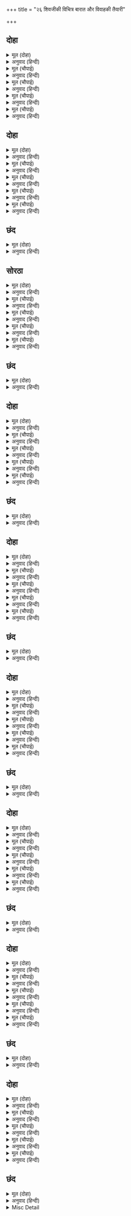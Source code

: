 +++
title = "२६ शिवजीकी विचित्र बारात और विवाहकी तैयारी"

+++


## दोहा


<details><summary>मूल (दोहा)</summary>

लगे सँवारन सकल सुर बाहन बिबिध बिमान।  
होहिं सगुन मंगल सुभद करहिं अपछरा गान॥ ९१॥
</details>

<details><summary>अनुवाद (हिन्दी)</summary>

सब देवता अपने भाँति-भाँतिके वाहन और विमान सजाने लगे, कल्याणप्रद मङ्गल शकुन होने लगे और अप्सराएँ गाने लगीं॥ ९१॥
</details>

<details><summary>मूल (चौपाई)</summary>

सिवहि संभु गन करहिं सिंगारा।  
जटा मुकुट अहि मौरु सँवारा॥  
कुंडल कंकन पहिरे ब्याला।  
तन बिभूति पट केहरि छाला॥
</details>

<details><summary>अनुवाद (हिन्दी)</summary>

शिवजीके गण शिवजीका शृङ्गार करने लगे। जटाओंका मुकुट बनाकर उसपर साँपोंका मौर सजाया गया। शिवजीने साँपोंके ही कुण्डल और कङ्कण पहने, शरीरपर विभूति रमायी और वस्त्रकी जगह बाघम्बर लपेट लिया॥ १॥
</details>

<details><summary>मूल (चौपाई)</summary>

ससि ललाट सुंदर सिर गंगा।  
नयन तीनि उपबीत भुजंगा॥  
गरल कंठ उर नर सिर माला।  
असिव बेष सिवधाम कृपाला॥
</details>

<details><summary>अनुवाद (हिन्दी)</summary>

शिवजीके सुन्दर मस्तकपर चन्द्रमा, सिरपर गङ्गाजी, तीन नेत्र, साँपोंका जनेऊ, गलेमें विष और छातीपर नरमुण्डोंकी माला थी। इस प्रकार उनका वेष अशुभ होनेपर भी वे कल्याणके धाम और कृपालु हैं॥ २॥
</details>

<details><summary>मूल (चौपाई)</summary>

कर त्रिसूल अरु डमरु बिराजा।  
चले बसहँ चढ़ि बाजहिं बाजा॥  
देखि सिवहि सुरत्रिय मुसुकाहीं।  
बर लायक दुलहिनि जग नाहीं॥
</details>

<details><summary>अनुवाद (हिन्दी)</summary>

एक हाथमें त्रिशूल और दूसरेमें डमरू सुशोभित है। शिवजी बैलपर चढ़कर चले। बाजे बज रहे हैं। शिवजीको देखकर देवाङ्गनाएँ मुसकरा रही हैं (और कहती हैं कि) इस वरके योग्य दुलहिन संसारमें नहीं मिलेगी॥ ३॥
</details>

<details><summary>मूल (चौपाई)</summary>

बिष्नु बिरंचि आदि सुरब्राता।  
चढ़ि चढ़ि बाहन चले बराता॥  
सुर समाज सब भाँति अनूपा।  
नहिं बरात दूलह अनुरूपा॥
</details>

<details><summary>अनुवाद (हिन्दी)</summary>

विष्णु और ब्रह्मा आदि देवताओंके समूह अपने-अपने वाहनों (सवारियों) पर चढ़कर बरातमें चले। देवताओंका समाज सब प्रकारसे अनुपम (परम सुन्दर) था, पर दूल्हेके योग्य बरात न थी ॥४॥
</details>

## दोहा


<details><summary>मूल (दोहा)</summary>

बिष्नु कहा अस बिहसि तब बोलि सकल दिसिराज।  
बिलग बिलग होइ चलहु सब निज निज सहित समाज॥ ९२॥
</details>

<details><summary>अनुवाद (हिन्दी)</summary>

तब विष्णुभगवान् ने सब दिक्पालोंको बुलाकर हँसकर ऐसा कहा—सब लोग अपने-अपने दलसमेत अलग-अलग होकर चलो॥ ९२॥
</details>

<details><summary>मूल (चौपाई)</summary>

बर अनुहारि बरात न भाई।  
हँसी करैहहु पर पुर जाई॥  
बिष्नु बचन सुनि सुर मुसुकाने।  
निज निज सेन सहित बिलगाने॥
</details>

<details><summary>अनुवाद (हिन्दी)</summary>

हे भाई! हमलोगोंकी यह बरात वरके योग्य नहीं है। क्या पराये नगरमें जाकर हँसी कराओगे? विष्णुभगवान् की बात सुनकर देवता मुसकराये और वे अपनी-अपनी सेनासहित अलग हो गये॥ १॥
</details>

<details><summary>मूल (चौपाई)</summary>

मनहीं मन महेसु मुसुकाहीं।  
हरि के बिंग्य बचन नहिं जाहीं॥  
अति प्रिय बचन सुनत प्रिय केरे।  
भृंगिहि प्रेरि सकल गन टेरे॥
</details>

<details><summary>अनुवाद (हिन्दी)</summary>

महादेवजी (यह देखकर) मन-ही-मन मुसकराते हैं कि विष्णुभगवान् के व्यङ्गॺ-वचन (दिल्लगी) नहीं छूटते। अपने प्यारे (विष्णुभगवान्) के इन अति प्रिय वचनोंको सुनकर शिवजीने भी भृङ्गीको भेजकर अपने सब गणोंको बुलवा लिया॥ २॥
</details>

<details><summary>मूल (चौपाई)</summary>

सिव अनुसासन सुनि सब आए।  
प्रभु पद जलज सीस तिन्ह नाए॥  
नाना बाहन नाना बेषा।  
बिहसे सिव समाज निज देखा॥
</details>

<details><summary>अनुवाद (हिन्दी)</summary>

शिवजीकी आज्ञा सुनते ही सब चले आये और उन्होंने स्वामीके चरणकमलोंमें सिर नवाया। तरह-तरहकी सवारियों और तरह-तरहके वेषवाले अपने समाजको देखकर शिवजी हँसे॥ ३॥
</details>

<details><summary>मूल (चौपाई)</summary>

कोउ मुखहीन बिपुल मुख काहू।  
बिनु पद कर कोउ बहु पद बाहू॥  
बिपुल नयन कोउ नयन बिहीना।  
रिष्टपुष्ट कोउ अति तनखीना॥
</details>

<details><summary>अनुवाद (हिन्दी)</summary>

कोई बिना मुखका है, किसीके बहुत-से मुख हैं, कोई बिना हाथ-पैरका है तो किसीके कई हाथ-पैर हैं। किसीके बहुत आँखें हैं तो किसीके एक भी आँख नहीं है। कोई बहुत मोटा-ताजा है तो कोई बहुत ही दुबला-पतला है॥ ४॥
</details>

## छंद


<details><summary>मूल (दोहा)</summary>

तन खीन कोउ अति पीन पावन कोउ अपावन गति धरें।  
भूषन कराल कपाल कर सब सद्य सोनित तन भरें॥  
खर स्वान सुअर सृकाल मुख गन बेष अगनित को गनै।  
बहु जिनस प्रेत पिसाच जोगि जमात बरनत नहिं बनै॥
</details>

<details><summary>अनुवाद (हिन्दी)</summary>

कोई बहुत दुबला, कोई बहुत मोटा, कोई पवित्र और कोई अपवित्र वेष धारण किये हुए है। भयङ्कर गहने पहने हाथमें कपाल लिये हैं और सब-के-सब शरीरमें ताजा खून लपेटे हुए हैं। गधे, कुत्ते, सूअर और सियारके-से उनके मुख हैं। गणोंके अनगिनत वेषोंको कौन गिने? बहुत प्रकारके प्रेत, पिशाच और योगिनियोंकी जमातें हैं। उनका वर्णन करते नहीं बनता।
</details>

## सोरठा


<details><summary>मूल (दोहा)</summary>

नाचहिं गावहिं गीत परम तरंगी भूत सब।  
देखत अति बिपरीत बोलहिं बचन बिचित्र बिधि॥ ९३॥
</details>

<details><summary>अनुवाद (हिन्दी)</summary>

भूत-प्रेत नाचते और गाते हैं, वे सब बड़े मौजी हैं। देखनेमें बहुत ही बेढंगे जान पड़ते हैं और बड़े ही विचित्र ढंगसे बोलते हैं॥ ९३॥
</details>

<details><summary>मूल (चौपाई)</summary>

जस दूलहु तसि बनी बराता।  
कौतुक बिबिध होहिं मग जाता॥  
इहाँ हिमाचल रचेउ बिताना।  
अति बिचित्र नहिं जाइ बखाना॥
</details>

<details><summary>अनुवाद (हिन्दी)</summary>

जैसा दूल्हा है, अब वैसी ही बरात बन गयी है। मार्गमें चलते हुए भाँति-भाँतिके कौतुक (तमाशे) होते जाते हैं। इधर हिमाचलने ऐसा विचित्र मण्डप बनाया कि जिसका वर्णन नहीं हो सकता॥ १॥
</details>

<details><summary>मूल (चौपाई)</summary>

सैल सकल जहँ लगि जग माहीं।  
लघु बिसाल नहिं बरनि सिराहीं॥  
बन सागर सब नदीं तलावा।  
हिमगिरि सब कहुँ नेवत पठावा॥
</details>

<details><summary>अनुवाद (हिन्दी)</summary>

जगत् में जितने छोटे-बड़े पर्वत थे, जिनका वर्णन करके पार नहीं मिलता तथा जितने वन, समुद्र, नदियाँ और तालाब थे, हिमाचलने सबको नेवता भेजा॥ २॥
</details>

<details><summary>मूल (चौपाई)</summary>

कामरूप सुंदर तन धारी।  
सहित समाज सहित बर नारी॥  
गए सकल तुहिनाचल गेहा ।  
गावहिं मंगल सहित सनेहा॥
</details>

<details><summary>अनुवाद (हिन्दी)</summary>

वे सब अपने इच्छानुसार रूप धारण करनेवाले सुन्दर शरीर धारणकर सुन्दरी स्त्रियों और समाजोंके साथ हिमाचलके घर गये। सभी स्नेहसहित मङ्गलगीत गाते हैं॥ ३॥
</details>

<details><summary>मूल (चौपाई)</summary>

प्रथमहिं गिरि बहु गृह सँवराए।  
जथाजोगु तहँ तहँ सब छाए॥  
पुर सोभा अवलोकि सुहाई।  
लागइ लघु बिरंचि निपुनाई॥
</details>

<details><summary>अनुवाद (हिन्दी)</summary>

हिमाचलने पहलेहीसे बहुत-से घर सजवा रखे थे। यथायोग्य उन-उन स्थानोंमें सब लोग उतर गये। नगरकी सुन्दर शोभा देखकर ब्रह्माकी रचना-चातुरी भी तुच्छ लगती थी॥ ४॥
</details>

## छंद


<details><summary>मूल (दोहा)</summary>

लघु लाग बिधि की निपुनता अवलोकि पुर सोभा सही।  
बन बाग कूप तड़ाग सरिता सुभग सब सक को कही॥  
मंगल बिपुल तोरन पताका केतु गृह गृह सोहहीं।  
बनिता पुरुष सुंदर चतुर छबि देखि मुनि मन मोहहीं॥
</details>

<details><summary>अनुवाद (हिन्दी)</summary>

नगरकी शोभा देखकर ब्रह्माकी निपुणता सचमुच तुच्छ लगती है। वन, बाग, कुएँ, तालाब, नदियाँ सभी सुन्दर हैं; उनका वर्णन कौन कर सकता है? घर-घर बहुत-से मङ्गलसूचक तोरण और ध्वजा-पताकाएँ सुशोभित हो रही हैं। वहाँके सुन्दर और चतुर स्त्री-पुरुषोंकी छबि देखकर मुनियोंके भी मन मोहित हो जाते हैं।
</details>

## दोहा


<details><summary>मूल (दोहा)</summary>

जगदंबा जहँ अवतरी सो पुरु बरनि कि जाइ।  
रिद्धि सिद्धि संपत्ति सुख नित नूतन अधिकाइ॥ ९४॥
</details>

<details><summary>अनुवाद (हिन्दी)</summary>

जिस नगरमें स्वयं जगदम्बाने अवतार लिया, क्या उसका वर्णन हो सकता है? वहाँ ऋद्धि, सिद्धि, सम्पत्ति और सुख नित-नये बढ़ते जाते हैं॥ ९४॥
</details>

<details><summary>मूल (चौपाई)</summary>

नगर निकट बरात सुनि आई।  
पुर खरभरु सोभा अधिकाई॥  
करि बनाव सजि बाहन नाना।  
चले लेन सादर अगवाना॥
</details>

<details><summary>अनुवाद (हिन्दी)</summary>

बरातको नगरके निकट आयी सुनकर नगरमें चहल-पहल मच गयी, जिससे उसकी शोभा बढ़ गयी। अगवानी करनेवाले लोग बनाव-शृंगार करके तथा नाना प्रकारकी सवारियोंको सजाकर आदरसहित बरातको लेने चले॥ १॥
</details>

<details><summary>मूल (चौपाई)</summary>

हियँ हरषे सुर सेन निहारी।  
हरिहि देखि अति भए सुखारी॥  
सिव समाज जब देखन लागे।  
बिडरि चले बाहन सब भागे॥
</details>

<details><summary>अनुवाद (हिन्दी)</summary>

देवताओंके समाजको देखकर सब मनमें प्रसन्न हुए और विष्णुभगवान् को देखकर तो बहुत ही सुखी हुए। किन्तु जब शिवजीके दलको देखने लगे तब तो उनके सब वाहन (सवारियोंके हाथी, घोड़े, रथके बैल आदि) डरकर भाग चले॥ २॥
</details>

<details><summary>मूल (चौपाई)</summary>

धरि धीरजु तहँ रहे सयाने।  
बालक सब लै जीव पराने॥  
गएँ भवन पूछहिं पितु माता।  
कहहिं बचन भय कंपित गाता॥
</details>

<details><summary>अनुवाद (हिन्दी)</summary>

कुछ बड़ी उम्रके समझदार लोग धीरज धरकर वहाँ डटे रहे। लड़के तो सब अपने प्राण लेकर भागे। घर पहुँचनेपर जब माता-पिता पूछते हैं, तब वे भयसे काँपते हुए शरीरसे ऐसा वचन कहते हैं—॥ ३॥
</details>

<details><summary>मूल (चौपाई)</summary>

कहिअ काह कहि जाइ न बाता।  
जम कर धार किधौं बरिआता॥  
बरु बौराह बसहँ असवारा।  
ब्याल कपाल बिभूषन छारा॥
</details>

<details><summary>अनुवाद (हिन्दी)</summary>

क्या कहें, कोई बात कही नहीं जाती। यह बरात है या यमराजकी सेना? दूल्हा पागल है और बैलपर सवार है। साँप, कपाल और राख ही उसके गहने हैं॥ ४॥
</details>

## छंद


<details><summary>मूल (दोहा)</summary>

तन छार ब्याल कपाल भूषन नगन जटिल भयंकरा।  
सँग भूत प्रेत पिसाच जोगिनि बिकट मुख रजनीचरा॥  
जो जिअत रहिहि बरात देखत पुन्य बड़ तेहि कर सही।  
देखिहि सो उमा बिबाहु घर घर बात असि लरिकन्ह कही॥
</details>

<details><summary>अनुवाद (हिन्दी)</summary>

दूल्हेके शरीरपर राख लगी है, साँप और कपालके गहने हैं; वह नङ्गा, जटाधारी और भयङ्कर है। उसके साथ भयानक मुखवाले भूत, प्रेत, पिशाच, योगिनियाँ और राक्षस हैं। जो बरातको देखकर जीता बचेगा, सचमुच उसके बड़े ही पुण्य हैं और वही पार्वतीका विवाह देखेगा। लड़कोंने घर-घर यही बात कही।
</details>

## दोहा


<details><summary>मूल (दोहा)</summary>

समुझि महेस समाज सब जननि जनक मुसुकाहिं।  
बाल बुझाए बिबिध बिधि निडर होहु डरु नाहिं॥ ९५॥
</details>

<details><summary>अनुवाद (हिन्दी)</summary>

महेश्वर (शिवजी) का समाज समझकर सब लड़कोंके माता-पिता मुसकराते हैं। उन्होंने बहुत तरहसे लड़कोंको समझाया कि निडर हो जाओ, डरकी कोई बात नहीं है॥ ९५॥
</details>

<details><summary>मूल (चौपाई)</summary>

लै अगवान बरातहि आए।  
दिए सबहि जनवास सुहाए॥  
मैनाँ सुभ आरती सँवारी।  
संग सुमंगल गावहिं नारी॥
</details>

<details><summary>अनुवाद (हिन्दी)</summary>

अगवान लोग बरातको लिवा लाये, उन्होंने सबको सुन्दर जनवासे ठहरनेको दिये। मैना (पार्वतीजीकी माता) ने शुभ आरती सजायी और उनके साथकी स्त्रियाँ उत्तम मङ्गलगीत गाने लगीं॥ १॥
</details>

<details><summary>मूल (चौपाई)</summary>

कंचन थार सोह बर पानी।  
परिछन चली हरहि हरषानी॥  
बिकट बेष रुद्रहि जब देखा।  
अबलन्ह उर भय भयउ बिसेषा॥
</details>

<details><summary>अनुवाद (हिन्दी)</summary>

सुन्दर हाथोंमें सोनेका थाल शोभित है, इस प्रकार मैना हर्षके साथ शिवजीका परछन करने चलीं। जब महादेवजीको भयानक वेषमें देखा तब तो स्त्रियोंके मनमें बड़ा भारी भय उत्पन्न हो गया॥ २॥
</details>

<details><summary>मूल (चौपाई)</summary>

भागि भवन पैठीं अति त्रासा।  
गए महेसु जहाँ जनवासा॥  
मैना हृदयँ भयउ दुखु भारी।  
लीन्ही बोलि गिरीसकुमारी॥
</details>

<details><summary>अनुवाद (हिन्दी)</summary>

बहुत ही डरके मारे भागकर वे घरमें घुस गयीं और शिवजी जहाँ जनवासा था, वहाँ चले गये। मैनाके हृदयमें बड़ा दुःख हुआ। उन्होंने पार्वतीजीको अपने पास बुला लिया॥ ३॥
</details>

<details><summary>मूल (चौपाई)</summary>

अधिक सनेहँ गोद बैठारी।  
स्याम सरोज नयन भरे बारी॥  
जेहिं बिधि तुम्हहि रूपु अस दीन्हा।  
तेहिं जड़ बरु बाउर कस कीन्हा॥
</details>

<details><summary>अनुवाद (हिन्दी)</summary>

और अत्यन्त स्नेहसे गोदमें बैठाकर अपने नील कमलके समान नेत्रोंमें आँसू भरकर कहा—जिस विधाताने तुमको ऐसा सुन्दर रूप दिया, उस मूर्खने तुम्हारे दूल्हेको बावला कैसे बनाया?॥ ४॥
</details>

## छंद


<details><summary>मूल (दोहा)</summary>

कस कीन्ह बरु बौराह बिधि जेहिं तुम्हहि सुंदरता दई।  
जो फलु चहिअ सुरतरुहिं सो बरबस बबूरहिं लागई॥  
तुम्ह सहित गिरि तें गिरौं पावक जरौं जलनिधि महुँ परौं।  
घरु जाउ अपजसु होउ जग जीवत बिबाहु न हौं करौं॥
</details>

<details><summary>अनुवाद (हिन्दी)</summary>

जिस विधाताने तुमको सुन्दरता दी, उसने तुम्हारे लिये वर बावला कैसे बनाया? जो फल कल्पवृक्षमें लगना चाहिये, वह जबर्दस्ती बबूलमें लग रहा है। मैं तुम्हें लेकर पहाड़से गिर पड़ूँगी, आगमें जल जाऊँगी या समुद्रमें कूद पड़ूँगी। चाहे घर उजड़ जाय और संसारभरमें अपकीर्ति फैल जाय, पर जीते-जी मैं इस बावले वरसे तुम्हारा विवाह न करूँगी।
</details>

## दोहा


<details><summary>मूल (दोहा)</summary>

भईं बिकल अबला सकल दुखित देखि गिरिनारि।  
करि बिलापु रोदति बदति सुता सनेहु सँभारि॥ ९६॥
</details>

<details><summary>अनुवाद (हिन्दी)</summary>

हिमाचलकी स्त्री (मैना) को दुःखी देखकर सारी स्त्रियाँ व्याकुल हो गयीं। मैना अपनी कन्याके स्नेहको याद करके विलाप करती, रोती और कहती थीं—॥ ९६॥
</details>

<details><summary>मूल (चौपाई)</summary>

नारद कर मैं काह बिगारा।  
भवनु मोर जिन्ह बसत उजारा॥  
अस उपदेसु उमहि जिन्ह दीन्हा।  
बौरे बरहि लागि तपु कीन्हा॥
</details>

<details><summary>अनुवाद (हिन्दी)</summary>

मैंने नारदका क्या बिगाड़ा था, जिन्होंने मेरा बसता हुआ घर उजाड़ दिया और जिन्होंने पार्वतीको ऐसा उपदेश दिया कि जिससे उसने बावले वरके लिये तप किया॥ १॥
</details>

<details><summary>मूल (चौपाई)</summary>

साचेहुँ उन्ह कें मोह न माया।  
उदासीन धनु धामु न जाया॥  
पर घर घालक लाज न भीरा।  
बाँझ कि जान प्रसव कै पीरा॥
</details>

<details><summary>अनुवाद (हिन्दी)</summary>

सचमुच उनके न किसीका मोह है, न माया, न उनके धन है, न घर है और न स्त्री ही है; वे सबसे उदासीन हैं। इसीसे वे दूसरेका घर उजाड़नेवाले हैं। उन्हें न किसीकी लाज है, न डर है। भला, बाँझ स्त्री प्रसवकी पीड़ाको क्या जाने॥ २॥
</details>

<details><summary>मूल (चौपाई)</summary>

जननिहि बिकल बिलोकि भवानी।  
बोली जुत बिबेक मृदु बानी॥  
अस बिचारि सोचहि मति माता।  
सो न टरइ जो रचइ बिधाता॥
</details>

<details><summary>अनुवाद (हिन्दी)</summary>

माताको विकल देखकर पार्वतीजी विवेकयुक्त कोमल वाणी बोलीं—हे माता! जो विधाता रच देते हैं, वह टलता नहीं; ऐसा विचारकर तुम सोच मत करो!॥ ३॥
</details>

<details><summary>मूल (चौपाई)</summary>

करम लिखा जौं बाउर नाहू।  
तौ कत दोसु लगाइअ काहू॥  
तुम्ह सन मिटहिं कि बिधि के अंका।  
मातु ब्यर्थ जनि लेहु कलंका॥
</details>

<details><summary>अनुवाद (हिन्दी)</summary>

जो मेरे भाग्यमें बावला ही पति लिखा है तो किसीको क्यों दोष लगाया जाय? हे माता! क्या विधाताके अङ्क तुमसे मिट सकते हैं? वृथा कलङ्कका टीका मत लो॥ ४॥
</details>

## छंद


<details><summary>मूल (दोहा)</summary>

जनि लेहु मातु कलंकु करुना परिहरहु अवसर नहीं।  
दुखु सुखु जो लिखा लिलार हमरें जाब जहँ पाउब तहीं॥  
सुनि उमा बचन बिनीत कोमल सकल अबला सोचहीं।  
बहु भाँति बिधिहि लगाइ दूषन नयन बारि बिमोचहीं॥
</details>

<details><summary>अनुवाद (हिन्दी)</summary>

हे माता! कलङ्क मत लो, रोना छोड़ो, यह अवसर विषाद करनेका नहीं है। मेरे भाग्यमें जो दुःख-सुख लिखा है, उसे मैं जहाँ जाऊँगी, वहीं पाऊँगी! पार्वतीजीके ऐसे विनयभरे कोमल वचन सुनकर सारी स्त्रियाँ सोच करने लगीं और भाँति-भाँतिसे विधाताको दोष देकर आँखोंसे आँसू बहाने लगीं।
</details>

## दोहा


<details><summary>मूल (दोहा)</summary>

तेहि अवसर नारद सहित अरु रिषि सप्त समेत।  
समाचार सुनि तुहिनगिरि गवने तुरत निकेत॥ ९७॥
</details>

<details><summary>अनुवाद (हिन्दी)</summary>

इस समाचारको सुनते ही हिमाचल उसी समय नारदजी और सप्तर्षियोंको साथ लेकर अपने घर गये॥ ९७॥
</details>

<details><summary>मूल (चौपाई)</summary>

तब नारद सबही समुझावा।  
पूरुब कथाप्रसंगु सुनावा॥  
मयना सत्य सुनहु मम बानी।  
जगदंबा तव सुता भवानी॥
</details>

<details><summary>अनुवाद (हिन्दी)</summary>

तब नारदजीने पूर्वजन्मकी कथा सुनाकर सबको समझाया (और कहा) कि हे मैना! तुम मेरी सच्ची बात सुनो, तुम्हारी यह लड़की साक्षात् जगज्जननी भवानी है॥ १॥
</details>

<details><summary>मूल (चौपाई)</summary>

अजा अनादि सक्ति अबिनासिनि।  
सदा संभु अरधंग निवासिनि॥  
जग संभव पालन लय कारिनि।  
निज इच्छा लीला बपु धारिनि॥
</details>

<details><summary>अनुवाद (हिन्दी)</summary>

ये अजन्मा, अनादि और अविनाशिनी शक्ति हैं। सदा शिवजीके अर्द्धाङ्गमें रहती हैं। ये जगत् की उत्पत्ति, पालन और संहार करनेवाली हैं; और अपनी इच्छासे ही लीला-शरीर धारण करती हैं॥ २॥
</details>

<details><summary>मूल (चौपाई)</summary>

जनमीं प्रथम दच्छ गृह जाई।  
नामु सती सुंदर तनु पाई॥  
तहँहुँ सती संकरहि बिबाहीं।  
कथा प्रसिद्ध सकल जग माहीं॥
</details>

<details><summary>अनुवाद (हिन्दी)</summary>

पहले ये दक्षके घर जाकर जन्मी थीं, तब इनका सती नाम था, बहुत सुन्दर शरीर पाया था। वहाँ भी सती शङ्करजीसे ही ब्याही गयी थीं। यह कथा सारे जगत् में प्रसिद्ध है॥ ३॥
</details>

<details><summary>मूल (चौपाई)</summary>

एक बार आवत सिव संगा।  
देखेउ रघुकुल कमल पतंगा॥  
भयउ मोहु सिव कहा न कीन्हा।  
भ्रम बस बेषु सीय कर लीन्हा॥
</details>

<details><summary>अनुवाद (हिन्दी)</summary>

एक बार इन्होंने शिवजीके साथ आते हुए (राहमें) रघुकुलरूपी कमलके सूर्य श्रीरामचन्द्रजीको देखा, तब इन्हें मोह हो गया और इन्होंने शिवजीका कहना न मानकर भ्रमवश सीताजीका वेष धारण कर लिया॥ ४॥
</details>

## छंद


<details><summary>मूल (दोहा)</summary>

सिय बेषु सतीं जो कीन्ह तेहिं अपराध संकर परिहरीं।  
हर बिरहँ जाइ बहोरि पितु कें जग्य जोगानल जरीं॥  
अब जनमि तुम्हरे भवन निज पति लागि दारुन तपु किया।  
अस जानि संसय तजहु गिरिजा सर्बदा संकरप्रिया॥
</details>

<details><summary>अनुवाद (हिन्दी)</summary>

सतीजीने जो सीताका वेष धारण किया, उसी अपराधके कारण शङ्करजीने उनको त्याग दिया। फिर शिवजीके वियोगमें ये अपने पिताके यज्ञमें जाकर वहीं योगाग्निसे भस्म हो गयीं। अब इन्होंने तुम्हारे घर जन्म लेकर अपने पतिके लिये कठिन तप किया है ऐसा जानकर सन्देह छोड़ दो, पार्वतीजी तो सदा ही शिवजीकी प्रिया (अर्द्धाङ्गिनी) हैं।
</details>

## दोहा


<details><summary>मूल (दोहा)</summary>

सुनि नारद के बचन तब सब कर मिटा बिषाद।  
छन महुँ ब्यापेउ सकल पुर घर घर यह संबाद॥ ९८॥
</details>

<details><summary>अनुवाद (हिन्दी)</summary>

तब नारदके वचन सुनकर सबका विषाद मिट गया और क्षणभरमें यह समाचार सारे नगरमें घर-घर फैल गया॥ ९८॥
</details>

<details><summary>मूल (चौपाई)</summary>

तब मयना हिमवंतु अनंदे।  
पुनि पुनि पारबती पद बंदे॥  
नारि पुरुष सिसु जुबा सयाने।  
नगर लोग सब अति हरषाने॥
</details>

<details><summary>अनुवाद (हिन्दी)</summary>

तब मैना और हिमवान् आनन्दमें मग्न हो गये और उन्होंने बार-बार पार्वतीके चरणोंकी वन्दना की। स्त्री, पुरुष, बालक, युवा और वृद्ध नगरके सभी लोग बहुत प्रसन्न हुए॥ १॥
</details>

<details><summary>मूल (चौपाई)</summary>

लगे होन पुर मंगल गाना।  
सजे सबहिं हाटक घट नाना॥  
भाँति अनेक भई जेवनारा।  
सूपसास्त्र जस कछु ब्यवहारा॥
</details>

<details><summary>अनुवाद (हिन्दी)</summary>

नगरमें मङ्गलगीत गाये जाने लगे और सबने भाँति-भाँतिके सुवर्णके कलश सजाये। पाकशास्त्रमें जैसी रीति है, उसके अनुसार अनेक भाँतिकी ज्योनार हुई (रसोई बनी)॥ २॥
</details>

<details><summary>मूल (चौपाई)</summary>

सो जेवनार कि जाइ बखानी।  
बसहिं भवन जेहिं मातु भवानी॥  
सादर बोले सकल बराती।  
बिष्नु बिरंचि देव सब जाती॥
</details>

<details><summary>अनुवाद (हिन्दी)</summary>

जिस घरमें स्वयं माता भवानी रहती हों, वहाँकी ज्योनार (भोजनसामग्री) का वर्णन कैसे किया जा सकता है? हिमाचलने आदरपूर्वक सब बरातियोंको—विष्णु, ब्रह्मा और सब जातिके देवताओंको बुलवाया॥ ३॥
</details>

<details><summary>मूल (चौपाई)</summary>

बिबिधि पाँति बैठी जेवनारा।  
लागे परुसन निपुन सुआरा॥  
नारिबृंद सुर जेवँत जानी।  
लगीं देन गारीं मृदु बानी॥
</details>

<details><summary>अनुवाद (हिन्दी)</summary>

भोजन (करनेवालों) की बहुत-सी पङ्गतें बैठीं। चतुर रसोइये परोसने लगे। स्त्रियोंकी मण्डलियाँ देवताओंको भोजन करते जानकर कोमल वाणीसे गालियाँ देने लगीं॥ ४॥
</details>

## छंद


<details><summary>मूल (दोहा)</summary>

गारीं मधुर स्वर देहिं सुंदरि बिंग्य बचन सुनावहीं।  
भोजनु करहिं सुर अति बिलंबु बिनोदु सुनि सचु पावहीं॥  
जेवँत जो बढ़ॺो अनंदु सो मुख कोटिहूँ न परै कहॺो।  
अचवाँइ दीन्हे पान गवने बास जहँ जाको रहॺो॥
</details>

<details><summary>अनुवाद (हिन्दी)</summary>

सब सुन्दरी स्त्रियाँ मीठे स्वरमें गालियाँ देने लगीं और व्यंग्यभरे वचन सुनाने लगीं। देवगण विनोद सुनकर बहुत सुख अनुभव करते हैं, इसलिये भोजन करनेमें बड़ी देर लगा रहे हैं। भोजनके समय जो आनन्द बढ़ा, वह करोड़ों मुँहसे भी नहीं कहा जा सकता। (भोजन कर चुकनेपर) सबके हाथ-मुँह धुलवाकर पान दिये गये। फिर सब लोग, जो जहाँ ठहरे थे, वहाँ चले गये।
</details>

## दोहा


<details><summary>मूल (दोहा)</summary>

बहुरि मुनिन्ह हिमवंत कहुँ लगन सुनाई आइ।  
समय बिलोकि बिबाह कर पठए देव बोलाइ॥ ९९॥
</details>

<details><summary>अनुवाद (हिन्दी)</summary>

फिर मुनियोंने लौटकर हिमवान् को लगन (लग्नपत्रिका) सुनायी और विवाहका समय देखकर देवताओंको बुला भेजा॥ ९९॥
</details>

<details><summary>मूल (चौपाई)</summary>

बोलि सकल सुर सादर लीन्हे।  
सबहि जथोचित आसन दीन्हे॥  
बेदी  बेद बिधान सँवारी।  
सुभग सुमंगल गावहिं नारी॥
</details>

<details><summary>अनुवाद (हिन्दी)</summary>

सब देवताओंको आदरसहित बुलवा लिया और सबको यथायोग्य आसन दिये। वेदकी रीतिसे वेदी सजायी गयी और स्त्रियाँ सुन्दर श्रेष्ठ मङ्गलगीत गाने लगीं॥ १॥
</details>

<details><summary>मूल (चौपाई)</summary>

सिंघासनु अति दिब्य सुहावा।  
जाइ न बरनि बिरंचि बनावा॥  
बैठे सिव बिप्रन्ह सिरु नाई।  
हृदयँ सुमिरि निज प्रभु रघुराई॥
</details>

<details><summary>अनुवाद (हिन्दी)</summary>

वेदिकापर एक अत्यन्त सुन्दर दिव्य सिंहासन था, जिस (की सुन्दरता) का वर्णन नहीं किया जा सकता; क्योंकि वह स्वयं ब्रह्माजीका बनाया हुआ था। ब्राह्मणोंको सिर नवाकर और हृदयमें अपने स्वामी श्रीरघुनाथजीका स्मरण करके शिवजी उस सिंहासनपर बैठ गये॥ २॥
</details>

<details><summary>मूल (चौपाई)</summary>

बहुरि मुनीसन्ह उमा बोलाईं।  
करि सिंगारु सखीं लै आईं॥  
देखत रूपु सकल सुर मोहे।  
बरनै छबि अस जग कबि को है॥
</details>

<details><summary>अनुवाद (हिन्दी)</summary>

फिर मुनीश्वरोंने पार्वतीजीको बुलाया। सखियाँ शृङ्गार करके उन्हें ले आयीं। पार्वतीजीके रूपको देखते ही सब देवता मोहित हो गये। संसारमें ऐसा कवि कौन है जो उस सुन्दरताका वर्णन कर सके!॥ ३॥
</details>

<details><summary>मूल (चौपाई)</summary>

जगदंबिका जानि भव भामा।  
सुरन्ह मनहिं मन कीन्ह प्रनामा॥  
सुंदरता मरजाद भवानी।  
जाइ न कोटिहुँ बदन बखानी॥
</details>

<details><summary>अनुवाद (हिन्दी)</summary>

पार्वतीजीको जगदम्बा और शिवजीकी पत्नी समझकर देवताओंने मन-ही-मन प्रणाम किया। भवानीजी सुन्दरताकी सीमा हैं। करोड़ों मुखोंसे भी उनकी शोभा नहीं कही जा सकती॥ ४॥
</details>

## छंद


<details><summary>मूल (दोहा)</summary>

कोटिहुँ बदन नहिं बनै बरनत जग जननि सोभा महा।  
सकुचहिं कहत श्रुति सेष सारद मंदमति तुलसी कहा॥  
छबिखानि मातु भवानि गवनीं मध्य मंडप सिव जहाँ।  
अवलोकि सकहिं न सकुच पति पद कमल मनु मधुकरु तहाँ॥
</details>

<details><summary>अनुवाद (हिन्दी)</summary>

जगज्जननी पार्वतीजीकी महान् शोभाका वर्णन करोड़ों मुखोंसे भी करते नहीं बनता। वेद, शेषजी और सरस्वतीजीतक उसे कहते हुए सकुचा जाते हैं, तब मन्दबुद्धि तुलसी किस गिनतीमें है। सुन्दरता और शोभाकी खान माता भवानी मण्डपके बीचमें, जहाँ शिवजी थे, वहाँ गयीं। वे संकोचके मारे पति (शिवजी) के चरणकमलोंको देख नहीं सकतीं, परन्तु उनका मनरूपी भौंरा तो वहीं (रस-पान कर रहा) था।
</details>

<details><summary>Misc Detail</summary>


</details>
